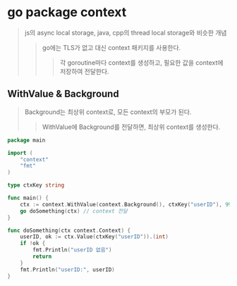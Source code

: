 # go package context

> js의 async local storage, java, cpp의 thread local storage와 비슷한 개념
>
> > go에는 TLS가 없고 대신 context 패키지를 사용한다.
> >
> > > 각 goroutine마다 context를 생성하고, 필요한 값을 context에 저장하여 전달한다.

## WithValue & Background

> Background는 최상위 context로, 모든 context의 부모가 된다.
>
> > WithValue에 Background를 전달하면, 최상위 context를 생성한다.

```go
package main

import (
	"context"
	"fmt"
)

type ctxKey string

func main() {
	ctx := context.WithValue(context.Background(), ctxKey("userID"), 99) // context 생성
	go doSomething(ctx) // context 전달
}

func doSomething(ctx context.Context) {
	userID, ok := ctx.Value(ctxKey("userID")).(int)
	if !ok {
		fmt.Println("userID 없음")
		return
	}
	fmt.Println("userID:", userID)
}
```
